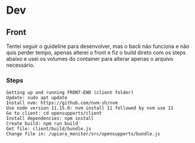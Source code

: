 # Dev

## Front

Tentei seguir o guideline para desenvolver, mas o back não funciona e não quis perder tempo, apenas alterei o front e fiz o build direto com os steps abaixo e usei os volumes do container para alterar apenas o arquivo necessário.

### Steps


```
Getting up and running FRONT-END (client folder)
Update: sudo apt update
Install nvm: https://github.com/nvm-sh/nvm
Use node version 11.15.0: nvm install 11 followed by nvm use 11
Go to client: cd opensupports/client
Install dependencies: npm install
Create build: npm run build
Get file: client/build/bundle.js
Change file in: /upiara_monitor/src/opensupports/bundle.js
```